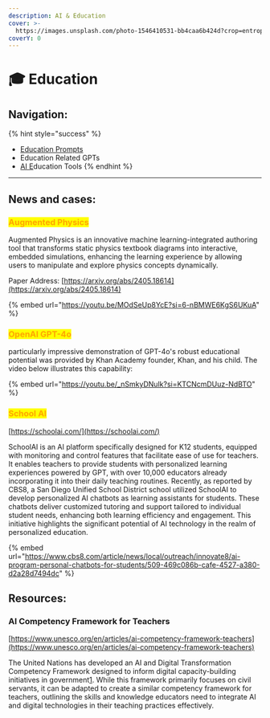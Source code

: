 ```yaml
---
description: AI & Education
cover: >-
  https://images.unsplash.com/photo-1546410531-bb4caa6b424d?crop=entropy&cs=srgb&fm=jpg&ixid=M3wxOTcwMjR8MHwxfHNlYXJjaHw4fHxlZHVjYXRpb258ZW58MHx8fHwxNzE4NjAwNzQwfDA&ixlib=rb-4.0.3&q=85
coverY: 0
---
```


# 🎓 Education

## Navigation: <a href="#prompts-for-educators" id="prompts-for-educators"></a>

{% hint style="success" %}
* [Education Prompts](education-prompt-examples.md)
* Education Related GPTs
* [AI E](ai-education-tools/)ducation Tools
{% endhint %}



***

## News and cases: <a href="#prompts-for-educators" id="prompts-for-educators"></a>

### <mark style="color:orange;">Augmented Physics</mark>

Augmented Physics is an innovative machine learning-integrated authoring tool that transforms static physics textbook diagrams into interactive, embedded simulations, enhancing the learning experience by allowing users to manipulate and explore physics concepts dynamically.

Paper Address: [https://arxiv.org/abs/2405.18614](https://arxiv.org/abs/2405.18614)

{% embed url="https://youtu.be/MOdSeUp8YcE?si=6-nBMWE6KgS6UKuA" %}

### <mark style="color:orange;">OpenAI GPT-4o</mark>

&#x20;particularly impressive demonstration of GPT-4o's robust educational potential was provided by Khan Academy founder, Khan, and his child. The video below illustrates this capability:

{% embed url="https://youtu.be/_nSmkyDNulk?si=KTCNcmDUuz-NdBTO" %}



### <mark style="color:orange;">School AI</mark>

[https://schoolai.com/](https://schoolai.com/)

SchoolAI is an AI platform specifically designed for K12 students, equipped with monitoring and control features that facilitate ease of use for teachers. It enables teachers to provide students with personalized learning experiences powered by GPT, with over 10,000 educators already incorporating it into their daily teaching routines. Recently, as reported by CBS8, a San Diego Unified School District school utilized SchoolAI to develop personalized AI chatbots as learning assistants for students. These chatbots deliver customized tutoring and support tailored to individual student needs, enhancing both learning efficiency and engagement. This initiative highlights the significant potential of AI technology in the realm of personalized education.

{% embed url="https://www.cbs8.com/article/news/local/outreach/innovate8/ai-program-personal-chatbots-for-students/509-469c086b-cafe-4527-a380-d2a28d7494dc" %}



## Resources:

### AI Competency Framework for Teachers

[https://www.unesco.org/en/articles/ai-competency-framework-teachers](https://www.unesco.org/en/articles/ai-competency-framework-teachers)

The United Nations has developed an AI and Digital Transformation Competency Framework designed to inform digital capacity-building initiatives in government[1](https://sdgs.un.org/sites/default/files/2023-05/B44%20-%20Tan%20-%20AI%20and%20Digital%20Transformation%20Competencies%20Framework.pdf). While this framework primarily focuses on civil servants, it can be adapted to create a similar competency framework for teachers, outlining the skills and knowledge educators need to integrate AI and digital technologies in their teaching practices effectively.







